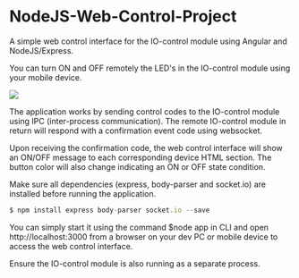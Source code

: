 # NodeJS-Web-Control-Project

A simple web control interface for the IO-control module using Angular and NodeJS/Express.

You can turn ON and OFF remotely the LED's in the IO-control module using your mobile device.

![](https://github.com/EdoLabWorks/ximgs/blob/master/NodeWebControl.png)

The application works by sending control codes to the IO-control module using IPC (inter-process communication).  The remote IO-control module in return will respond with a confirmation event code using websocket.

Upon receiving the confirmation code, the web control interface will show an ON/OFF message to each corresponding device HTML section. The button color will also change indicating an ON or OFF state condition.      

Make sure all dependencies (express, body-parser and socket.io) are installed before running the application.
~~~js
$ npm install express body-parser socket.io --save
~~~~

You can simply start it using the command  $node app  in CLI and open http://localhost:3000 from a browser on your dev PC or mobile device to access the web control interface.

Ensure the IO-control module is also running as a separate process.



